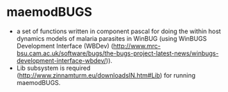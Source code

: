 # maemodBUGS
  - a set of functions written in component pascal for doing the within host dynamics models of malaria parasites in WinBUG (using WinBUGS Development Interface (WBDev) (http://www.mrc-bsu.cam.ac.uk/software/bugs/the-bugs-project-latest-news/winbugs-development-interface-wbdev/)). 
   - Lib subsystem is required (http://www.zinnamturm.eu/downloadsIN.htm#Lib) for running maemodBUGS.
